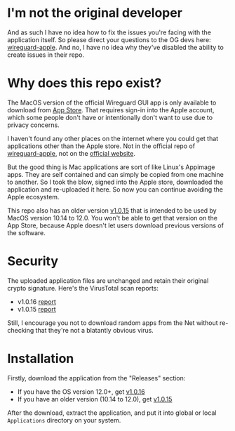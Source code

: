 # I'm not the original developer

And as such I have no idea how to fix the issues you're facing with the application itself. So please direct your questions to the OG
devs here: [wireguard-apple](https://github.com/WireGuard/wireguard-apple). And no, I have no idea why they've disabled the ability to create issues in their repo.

# Why does this repo exist?

The MacOS version of the official Wireguard GUI app is only available to download from [App Store](https://apps.apple.com/us/app/wireguard/id1441195209). That requires sign-in into the Apple account, which some people don't have or intentionally don't want to use due to privacy concerns. 

I haven't found any other places on the internet where you could get that applications other than the Apple store. Not in the official repo of [wireguard-apple](https://github.com/WireGuard/wireguard-apple), not on the [official website](https://www.wireguard.com/install/). 

But the good thing is Mac applications are sort of like Linux's Appimage apps. They are self contained and can simply be copied from one machine to another. So I took the blow, signed into the Apple store, downloaded the application and re-uploaded it here. So now you can continue avoiding the Apple ecosystem.

This repo also has an older version [v1.0.15](https://github.com/vaardan/wireguard-macos-app/releases/tag/v1.0.15) that is intended to be used by MacOS version 10.14 to 12.0. You won't be able to get that version on the App Store, because Apple doesn't let users download previous versions of the software.


# Security

The uploaded application files are unchanged and retain their original crypto signature. Here's the VirusTotal scan reports:
- v1.0.16 [report](https://www.virustotal.com/gui/file/df84eab7d5b991164d508c1a4c8596d428a4cf6a20cc201716adc0cf0f6bed75/details)
- v1.0.15 [report](https://www.virustotal.com/gui/file/d31ea7a0441c695db234e4684901acbc8126c05b56e8e19d7ffa4a0305322066/details)

Still, I encourage you not to download random apps from the Net without re-checking that they're not a blatantly obvious virus.

# Installation

Firstly, download the application from the "Releases" section:
- If you have the OS version 12.0+, get [v1.0.16](https://github.com/vaardan/wireguard-macos-app/releases/tag/v1.0.16)
- If you have an older version (10.14 to 12.0), get [v1.0.15](https://github.com/vaardan/wireguard-macos-app/releases/tag/v1.0.15)

After the download, extract the application, and put it into global or local `Applications` directory on your system. 
